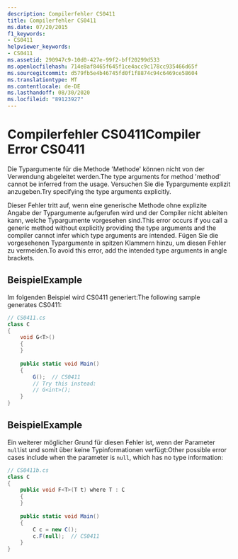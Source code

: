 ```yaml
---
description: Compilerfehler CS0411
title: Compilerfehler CS0411
ms.date: 07/20/2015
f1_keywords:
- CS0411
helpviewer_keywords:
- CS0411
ms.assetid: 290947c9-10d0-427e-99f2-bff20299d533
ms.openlocfilehash: 714e8af8465f645f1ce4acc9c178cc935466d65f
ms.sourcegitcommit: d579fb5e4b46745fd0f1f8874c94c6469ce58604
ms.translationtype: MT
ms.contentlocale: de-DE
ms.lasthandoff: 08/30/2020
ms.locfileid: "89123927"
---
```

# <a name="compiler-error-cs0411"></a><span data-ttu-id="6d2ce-103">Compilerfehler CS0411</span><span class="sxs-lookup"><span data-stu-id="6d2ce-103">Compiler Error CS0411</span></span>
<span data-ttu-id="6d2ce-104">Die Typargumente für die Methode 'Methode' können nicht von der Verwendung abgeleitet werden.</span><span class="sxs-lookup"><span data-stu-id="6d2ce-104">The type arguments for method 'method' cannot be inferred from the usage.</span></span> <span data-ttu-id="6d2ce-105">Versuchen Sie die Typargumente explizit anzugeben.</span><span class="sxs-lookup"><span data-stu-id="6d2ce-105">Try specifying the type arguments explicitly.</span></span>  
  
 <span data-ttu-id="6d2ce-106">Dieser Fehler tritt auf, wenn eine generische Methode ohne explizite Angabe der Typargumente aufgerufen wird und der Compiler nicht ableiten kann, welche Typargumente vorgesehen sind.</span><span class="sxs-lookup"><span data-stu-id="6d2ce-106">This error occurs if you call a generic method without explicitly providing the type arguments and the compiler cannot infer which type arguments are intended.</span></span> <span data-ttu-id="6d2ce-107">Fügen Sie die vorgesehenen Typargumente in spitzen Klammern hinzu, um diesen Fehler zu vermeiden.</span><span class="sxs-lookup"><span data-stu-id="6d2ce-107">To avoid this error, add the intended type arguments in angle brackets.</span></span>  
  
## <a name="example"></a><span data-ttu-id="6d2ce-108">Beispiel</span><span class="sxs-lookup"><span data-stu-id="6d2ce-108">Example</span></span>  
 <span data-ttu-id="6d2ce-109">Im folgenden Beispiel wird CS0411 generiert:</span><span class="sxs-lookup"><span data-stu-id="6d2ce-109">The following sample generates CS0411:</span></span>  
  
```csharp  
// CS0411.cs  
class C  
{  
    void G<T>()  
    {  
    }  
  
    public static void Main()  
    {  
        G();  // CS0411  
        // Try this instead:  
        // G<int>();  
    }  
}  
```  
  
## <a name="example"></a><span data-ttu-id="6d2ce-110">Beispiel</span><span class="sxs-lookup"><span data-stu-id="6d2ce-110">Example</span></span>  
 <span data-ttu-id="6d2ce-111">Ein weiterer möglicher Grund für diesen Fehler ist, wenn der Parameter `null`ist und somit über keine Typinformationen verfügt:</span><span class="sxs-lookup"><span data-stu-id="6d2ce-111">Other possible error cases include when the parameter is `null`, which has no type information:</span></span>  
  
```csharp  
// CS0411b.cs  
class C  
{  
    public void F<T>(T t) where T : C
    {  
    }  
  
    public static void Main()  
    {  
        C c = new C();  
        c.F(null);  // CS0411  
    }  
}  
```
